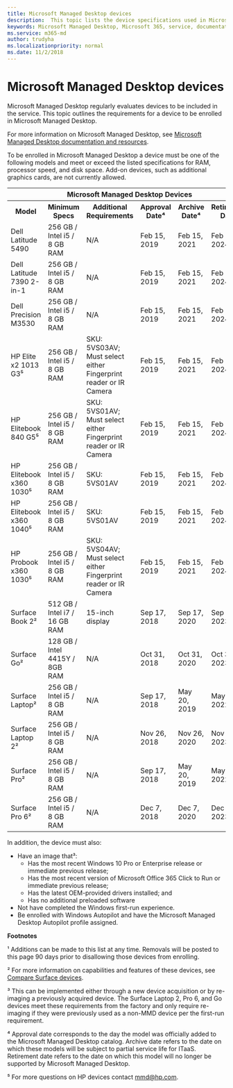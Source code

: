 ```yaml
---
title: Microsoft Managed Desktop devices
description:  This topic lists the device specifications used in Microsoft Managed Desktop.
keywords: Microsoft Managed Desktop, Microsoft 365, service, documentation
ms.service: m365-md
author: trudyha
ms.localizationpriority: normal
ms.date: 11/2/2018
---
```


# Microsoft Managed Desktop devices

Microsoft Managed Desktop regularly evaluates devices to be included in the service. This topic outlines the requirements for a device to be enrolled in Microsoft Managed Desktop.

For more information on Microsoft Managed Desktop, see [Microsoft Managed Desktop documentation and resources](https://docs.microsoft.com/microsoft-365/managed-desktop/). 

<!-- Microsoft 365 E5; Device as a Service -->
<!-- Split from device & technologies topic. Destination topic for aka.ms/device-list  -->
To be enrolled in Microsoft Managed Desktop a device must be one of the following models and meet or exceed the listed specifications for RAM, processor speed, and disk space. Add-on devices, such as additional graphics cards, are not currently allowed.

<table>
<tr><th colspan="6">Microsoft Managed Desktop Devices</th></tr>
<tr><th>Model</th><th>Minimum Specs</th><th>Additional Requirements</th><th>Approval Date&#8308;</th><th>Archive Date&#8308;</th><th>Retirement Date&#8308;</th></tr>
<tr><td>Dell Latitude 5490</td><td>256 GB / Intel i5 / 8 GB RAM</td><td>N/A</td><td>Feb 15, 2019</td><td>Feb 15, 2021</td><td>Feb 15, 2024</td></tr>
<tr><td>Dell Latitude 7390 2-in-1</td><td>256 GB / Intel i5 / 8 GB RAM</td><td>N/A</td><td>Feb 15, 2019</td><td>Feb 15, 2021</td><td>Feb 15, 2024</td></tr>
<tr><td>Dell Precision M3530</td><td>256 GB / Intel i5 / 8 GB RAM</td><td>N/A</td><td>Feb 15, 2019</td><td>Feb 15, 2021</td><td>Feb 15, 2024</td></tr>
<tr><td>HP Elite x2 1013 G3&#8309;</td><td>256 GB / Intel i5 / 8 GB RAM</td><td>SKU: 5VS03AV;<br /> Must select either Fingerprint reader or IR Camera</td><td>Feb 15, 2019</td><td>Feb 15, 2021</td><td>Feb 15, 2024</td></tr>
<tr><td>HP Elitebook 840 G5&#8309;</td><td>256 GB / Intel i5 / 8 GB RAM</td><td>SKU: 5VS01AV;<br /> Must select either Fingerprint reader or IR Camera</td><td>Feb 15, 2019</td><td>Feb 15, 2021</td><td>Feb 15, 2024</td></tr>
<tr><td>HP Elitebook x360 1030&#8309;</td><td>256 GB / Intel i5 / 8 GB RAM</td><td>SKU: 5VS01AV</td><td>Feb 15, 2019</td><td>Feb 15, 2021</td><td>Feb 15, 2024</td></tr>
<tr><td>HP Elitebook x360 1040&#8309;</td><td>256 GB / Intel i5 / 8 GB RAM</td><td>SKU: 5VS01AV</td><td>Feb 15, 2019</td><td>Feb 15, 2021</td><td>Feb 15, 2024</td></tr>
<tr><td>HP Probook x360 1030&#8309;</td><td>256 GB / Intel i5 / 8 GB RAM</td><td>SKU: 5VS04AV;<br /> Must select either Fingerprint reader or IR Camera</td><td>Feb 15, 2019</td><td>Feb 15, 2021</td><td>Feb 15, 2024</td></tr>
<tr><td>Surface Book 2&#x00B2;</td><td>512 GB / Intel i7 / 16 GB RAM</td><td>15-inch display</td><td>Sep 17, 2018</td><td>Sep 17, 2020</td><td>Sep 17, 2023</td></tr>
<tr><td>Surface Go&#x00B2;</td><td>128 GB / Intel 4415Y / 8GB RAM</td><td>N/A</td><td>Oct 31, 2018</td><td>Oct 31, 2020</td><td>Oct 31, 2023</td></tr>
<tr><td>Surface Laptop&#x00B2;</td><td>256 GB / Intel i5 / 8 GB RAM</td><td>N/A</td><td>Sep 17, 2018</td><td>May 20, 2019</td><td>May 20, 2022</td></tr>
<tr><td>Surface Laptop 2&#x00B2;</td><td>256 GB / Intel i5 / 8 GB RAM </td><td>N/A</td><td>Nov 26, 2018</td><td>Nov 26, 2020</td><td>Nov 26, 2023</td></tr>
<tr><td>Surface Pro&#x00B2;</td><td> 256 GB / Intel i5 / 8 GB RAM</td><td>N/A</td><td>Sep 17, 2018</td><td>May 20, 2019</td><td>May 20, 2022</td></tr>
<tr><td>Surface Pro 6&#x00B2;</td><td>256 GB / Intel i5 / 8 GB RAM</td><td>N/A</td><td>Dec 7, 2018</td><td>Dec 7, 2020</td><td>Dec 7, 2023</td></tr>
</table>

In addition, the device must also:     

- Have an image that&#x00B3;:
    - Has the most recent Windows 10 Pro or Enterprise release or immediate previous release;
    - Has the most recent version of Microsoft Office 365 Click to Run or immediate previous release;
    - Has the latest OEM-provided drivers installed; and
    - Has no additional preloaded software
- Not have completed the Windows first-run experience.
- Be enrolled with Windows Autopilot and have the Microsoft Managed Desktop Autopilot profile assigned.

**Footnotes**

&#x00B9; Additions can be made to this list at any time. Removals will be posted to this page 90 days prior to disallowing those devices from enrolling.

&#x00B2; For more information on capabilities and features of these devices, see [Compare Surface devices](https://www.microsoft.com/surface/devices/compare-devices).

&#x00B3; This can be implemented either through a new device acquisition or by re-imaging a previously acquired device. The Surface Laptop 2, Pro 6, and Go devices meet these requirements from the factory and only require re-imaging if they were previously used as a non-MMD device per the first-run requirement.

&#8308; Approval date corresponds to the day the model was officially added to the Microsoft Managed Desktop catalog. Archive date refers to the date on which these models will be subject to partial service life for ITaaS. Retirement date refers to the date on which this model will no longer be supported by Microsoft Managed Desktop.

&#8309; For more questions on HP devices contact <a href="mailto:mmd@hp.com">mmd@hp.com</a>.

